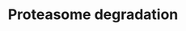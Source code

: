 ---
annotations:
- id: PW:0000144
  parent: regulatory pathway
  type: Pathway Ontology
  value: ubiquitin/proteasome degradation pathway
authors:
- Nsalomonis
- MaintBot
- Ddigles
- Khanspers
- Eweitz
description: ''
last-edited: 2021-05-16
organisms:
- Drosophila melanogaster
redirect_from:
- /index.php/Pathway:WP281
- /instance/WP281
- /instance/WP281_r116929
revision: r116929
schema-jsonld:
- '@context': https://schema.org/
  '@id': https://wikipathways.github.io/pathways/WP281.html
  '@type': Dataset
  creator:
    '@type': Organization
    name: WikiPathways
  description: ''
  keywords:
  - CG12000
  - CG12096
  - CG17331
  - CG33303
  - CG6370
  - CG9588
  - Dox-A2
  - H2AFX
  - H2AFZ
  - HIST1H2AB
  - HLA-A
  - HLA-B
  - HLA-C
  - HLA-E
  - HLA-F
  - HLA-G
  - HLA-H
  - HLA-J
  - IFNG
  - Mov34
  - NEDD4
  - PSMA6
  - PSMA7
  - PSMB10
  - PSMB8
  - PSMB9
  - PSMD10
  - PSME1
  - PSME2
  - Pros25
  - Pros26
  - Pros26.4
  - Pros29
  - Pros35
  - Pros45
  - Pros54
  - ProsMA5
  - Prosalpha7
  - Prosbeta2
  - Prosbeta3
  - Prosbeta5
  - REG
  - Rpn1
  - Rpn12
  - Rpn2
  - Rpn5
  - Rpn6
  - Rpn7
  - Rpn9
  - Rpt1
  - Rpt3
  - Rpt4
  - Tbp-1
  - UBE1L
  - UBE2B
  - UBE2D1
  - UBE2D2
  - Uba1
  - Ubi-p63E
  - eff
  - l(2)05070
  license: CC0
  name: Proteasome degradation
seo: CreativeWork
title: Proteasome degradation
wpid: WP281
---